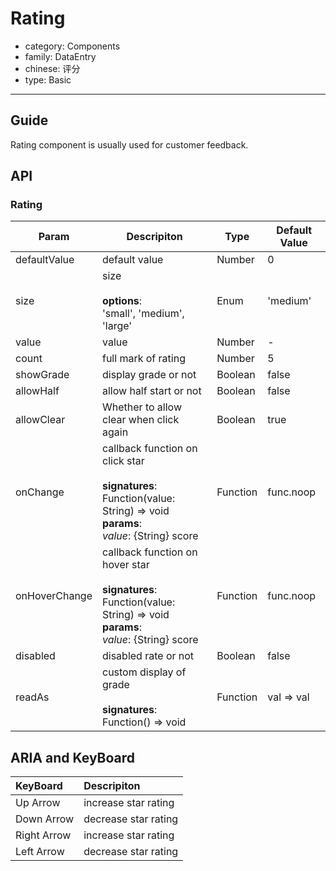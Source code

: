 # Rating

-   category: Components
-   family: DataEntry
-   chinese: 评分
-   type: Basic

---

## Guide

Rating component is usually used for customer feedback.

## API

### Rating

| Param | Descripiton  | Type  | Default Value |
| ------------ | -------------------------------------------------------------------------------------------------- | -------- | --------- |
| defaultValue | default value                                                                                                | Number   | 0         |
| size         | size<br><br>**options**:<br>'small', 'medium', 'large'                                                   | Enum     | 'medium'  |
| value        | value                                                                                                  | Number   | -         |
| count        | full mark of rating                                                                                              | Number   | 5         |
| showGrade    | display grade or not                                                                                         | Boolean  | false     |
| allowHalf    | allow half start or not                                                                                         | Boolean  | false     |
| allowClear    | Whether to allow clear when click again                                                                                                | Boolean  | true       |
| onChange     | callback function on click star<br><br>**signatures**:<br>Function(value: String) => void<br>**params**:<br>_value_: {String} score | Function | func.noop |
| onHoverChange     | callback function on hover star<br><br>**signatures**:<br>Function(value: String) => void<br>**params**:<br>_value_: {String} score | Function | func.noop |
| disabled     | disabled rate or not                                                                                               | Boolean  | false     |
| readAs        | custom display of grade<br><br>**signatures**:<br>Function() => void                                                | Function | val => val |

## ARIA and KeyBoard

| KeyBoard          | Descripiton                              |
| :---------- | :------------------------------ |
| Up Arrow    | increase star rating                          |
| Down Arrow  | decrease star rating                          |
| Right Arrow | increase star rating |
| Left Arrow  | decrease star rating |
